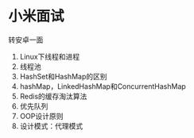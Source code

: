 # 小米面试

转安卓一面

1. Linux下线程和进程
2. 线程池
3. HashSet和HashMap的区别
4. hashMap，LinkedHashMap和ConcurrentHashMap
5. Redis的缓存淘汰算法
6. 优先队列
7. OOP设计原则
8. 设计模式：代理模式
